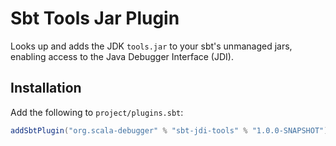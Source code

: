 # Sbt Tools Jar Plugin

Looks up and adds the JDK `tools.jar` to your sbt's unmanaged jars, enabling
access to the Java Debugger Interface (JDI).

## Installation

Add the following to `project/plugins.sbt`:

```scala
addSbtPlugin("org.scala-debugger" % "sbt-jdi-tools" % "1.0.0-SNAPSHOT")
```

